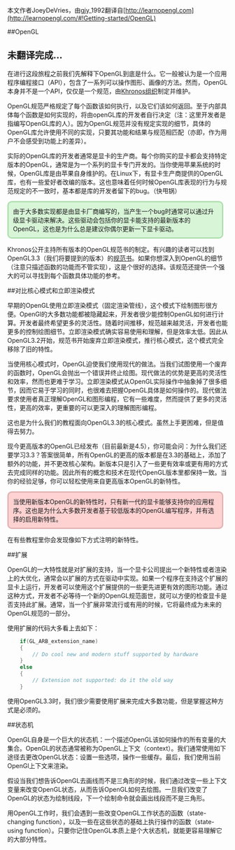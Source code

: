 本文作者JoeyDeVries，由gjy_1992翻译自[http://learnopengl.com](http://learnopengl.com/#!Getting-started/OpenGL)

##OpenGL

未翻译完成...
---

在进行这段旅程之前我们先解释下OpenGL到底是什么。它一般被认为是一个应用程序编程接口（API），包含了一系列可以操作图形、画像的方法。然而，OpenGL本身并不是一个API，仅仅是一个规范，由[Khronos组织](http://www.khronos.org/)制定并维护。

OpenGL规范严格规定了每个函数该如何执行，以及它们该如何返回。至于内部具体每个函数是如何实现的，将由openGL库的开发者自行决定（注：这里开发者是指编写OpenGL库的人）。因为OpenGL规范并没有规定实现的细节，具体的OpenGL库允许使用不同的实现，只要其功能和结果与规范相匹配（亦即，作为用户不会感受到功能上的差异）。

实际的OpenGL库的开发者通常是显卡的生产商。每个你购买的显卡都会支持特定版本的OpenGL，通常是为一个系列的显卡专门开发的。当你使用苹果系统的时候，OpenGL库是由苹果自身维护的。在Linux下，有显卡生产商提供的OpenGL库，也有一些爱好者改编的版本。这也意味着任何时候OpenGL库表现的行为与规范规定的不一致时，基本都是库的开发者留下的bug。（快甩锅）


<div style="border:solid #AFDFAF;border-radius:10px;background-color:#D8F5D8;margin:10px 10px 10px 0px;padding:10px">
由于大多数实现都是由显卡厂商编写的，当产生一个bug时通常可以通过升级显卡驱动来解决。这些驱动会包括你的显卡能支持的最新版本的OpenGL，这也是为什么总是建议你偶尔更新一下显卡驱动。
</div>


Khronos公开主持所有版本的OpenGL规范书的制定。有兴趣的读者可以找到OpenGL3.3（我们将要提到的版本）的[规范书](https://www.opengl.org/registry/doc/glspec33.core.20100311.withchanges.pdf)。如果你想深入到OpenGL的细节（注意只描述函数的功能而不管实现），这是个很好的选择。该规范还提供一个强大的可以寻找到每个函数具体功能的参考。

##对比核心模式和立即渲染模式

早期的OpenGL使用立即渲染模式（固定渲染管线），这个模式下绘制图形很方便。OpenGl的大多数功能都被隐藏起来，开发者很少能控制OpenGL如何进行计算。开发者最终希望更多的灵活性。随着时间推移，规范越来越灵活，开发者也能更多的控制绘图细节。立即渲染模式确实容易使用和理解，但是效率太低。因此从OpenGL3.2开始，规范书开始废弃立即渲染模式，推行核心模式，这个模式完全移除了旧的特性。

当使用核心模式时，OpenGL迫使我们使用现代的做法。当我们试图使用一个废弃的函数时，OpenGL会抛出一个错误并终止绘图。现代做法的优势是更高的灵活性和效率，然而也更难于学习。立即渲染模式从OpenGL实际操作中抽象掉了很多细节，因而它易于学习的同时，也很难去把握OpenGL具体是如何操作的。现代做法要求使用者真正理解OpenGL和图形编程，它有一些难度，然而提供了更多的灵活性，更高的效率，更重要的可以更深入的理解图形编程。

这也是为什么我们的教程面向OpenGL3.3的核心模式。虽然上手更困难，但是值得去努力。

现今更高版本的OpenGL已经发布（目前最新是4.5），你可能会问：为什么我们还要学习3.3？答案很简单，所有OpenGL的更高的版本都是在3.3的基础上，添加了额外的功能，并不更改核心架构。新版本只是引入了一些更有效率或更有用的方式去完成同样的功能。因此所有的概念和技术在现代OpenGL版本里都保持一致。当你的经验足够，你可以轻松使用来自更高版本OpenGL的新特性。


<div style="border:solid #E1B3B3;border-radius:10px;background-color:#FFD2D2;margin:10px 10px 10px 0px;padding:10px">
当使用新版本OpenGL的新特性时，只有新一代的显卡能够支持你的应用程序。这也是为什么大多数开发者基于较低版本的OpenGL编写程序，并有选择的启用新特性。
</div>


在有些教程里你会发现像如下方式注明的新特性。

##扩展

OpenGL的一大特性就是对扩展的支持，当一个显卡公司提出一个新特性或者渲染上的大优化，通常会以扩展的方式在驱动中实现。如果一个程序在支持这个扩展的显卡上运行，开发者可以使用这个扩展提供的一些更先进更有效的图形功能。通过这种方式，开发者不必等待一个新的OpenGL规范面世，就可以方便的检查显卡是否支持此扩展。通常，当一个扩展非常流行或有用的时候，它将最终成为未来的OpenGL规范的一部分。

使用扩展的代码大多看上去如下：

```c++
	if(GL_ARB_extension_name)
	{
    	// Do cool new and modern stuff supported by hardware
	}
	else
	{
		// Extension not supported: do it the old way
	}
```

使用OpenGL3.3时，我们很少需要使用扩展来完成大多数功能，但是掌握这种方式是必须的。

##状态机

OpenGL自身是一个巨大的状态机：一个描述OpenGL该如何操作的所有变量的大集合。OpenGL的状态通常被称为OpenGL上下文（context）。我们通常使用如下途径去更改OpenGL状态：设置一些选项，操作一些缓存。最后，我们使用当前OpenGl上下文来渲染。

假设当我们想告诉OpenGL去画线而不是三角形的时候，我们通过改变一些上下文变量来改变OpenGL状态，从而告诉OpenGL如何去绘图。一旦我们改变了OpenGL的状态为绘制线段，下一个绘制命令就会画出线段而不是三角形。

用OpenGL工作时，我们会遇到一些改变OpenGL工作状态的函数（state-changing function），以及一些在这些状态的基础上执行操作的函数（state-using function）。只要你记住OpenGL本质上是个大状态机，就能更容易理解它的大部分特性。

